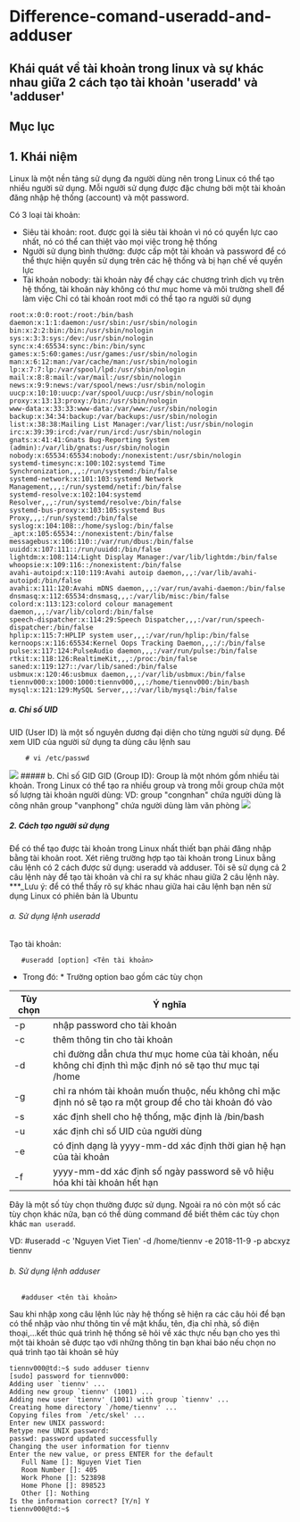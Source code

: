 # Difference-comand-useradd-and-adduser
## Khái quát về tài khoản trong linux và sự khác nhau giữa 2 cách tạo tài khoản 'useradd' và 'adduser'
## Mục lục
## 1. Khái niệm
Linux là một nền tảng sử dụng đa người dùng nên trong Linux có thể tạo nhiều người sử dụng. Mỗi ngưởi sử dụng được đặc chưng bởi một tài khoản đăng nhập hệ thống (account) và một password.

Có 3 loại tài khoản:

- Siêu tài khoản: root. được gọi là siêu tài khoản vì nó có quyển lực  cao nhất, nó có thể can thiệt vào mọi việc trong hệ thống
- Ngưởi sử dụng bình thường: được cấp một tài khoản và password để có thể thực hiện quyền sử dụng trên các hệ thống và bị hạn chế về quyền lực
- Tài khoản nobody: tài khoản này để chạy các chương trình dịch vụ trên hệ thống, tài khoản này không có thư mục home và môi trường shell để làm việc Chỉ có tài khoản root mới có thể tạo ra người sử dụng
 ```
root:x:0:0:root:/root:/bin/bash
daemon:x:1:1:daemon:/usr/sbin:/usr/sbin/nologin
bin:x:2:2:bin:/bin:/usr/sbin/nologin
sys:x:3:3:sys:/dev:/usr/sbin/nologin
sync:x:4:65534:sync:/bin:/bin/sync
games:x:5:60:games:/usr/games:/usr/sbin/nologin
man:x:6:12:man:/var/cache/man:/usr/sbin/nologin
lp:x:7:7:lp:/var/spool/lpd:/usr/sbin/nologin
mail:x:8:8:mail:/var/mail:/usr/sbin/nologin
news:x:9:9:news:/var/spool/news:/usr/sbin/nologin
uucp:x:10:10:uucp:/var/spool/uucp:/usr/sbin/nologin
proxy:x:13:13:proxy:/bin:/usr/sbin/nologin
www-data:x:33:33:www-data:/var/www:/usr/sbin/nologin
backup:x:34:34:backup:/var/backups:/usr/sbin/nologin
list:x:38:38:Mailing List Manager:/var/list:/usr/sbin/nologin
irc:x:39:39:ircd:/var/run/ircd:/usr/sbin/nologin
gnats:x:41:41:Gnats Bug-Reporting System (admin):/var/lib/gnats:/usr/sbin/nologin
nobody:x:65534:65534:nobody:/nonexistent:/usr/sbin/nologin
systemd-timesync:x:100:102:systemd Time Synchronization,,,:/run/systemd:/bin/false
systemd-network:x:101:103:systemd Network Management,,,:/run/systemd/netif:/bin/false
systemd-resolve:x:102:104:systemd Resolver,,,:/run/systemd/resolve:/bin/false
systemd-bus-proxy:x:103:105:systemd Bus Proxy,,,:/run/systemd:/bin/false
syslog:x:104:108::/home/syslog:/bin/false
_apt:x:105:65534::/nonexistent:/bin/false
messagebus:x:106:110::/var/run/dbus:/bin/false
uuidd:x:107:111::/run/uuidd:/bin/false
lightdm:x:108:114:Light Display Manager:/var/lib/lightdm:/bin/false
whoopsie:x:109:116::/nonexistent:/bin/false
avahi-autoipd:x:110:119:Avahi autoip daemon,,,:/var/lib/avahi-autoipd:/bin/false
avahi:x:111:120:Avahi mDNS daemon,,,:/var/run/avahi-daemon:/bin/false
dnsmasq:x:112:65534:dnsmasq,,,:/var/lib/misc:/bin/false
colord:x:113:123:colord colour management daemon,,,:/var/lib/colord:/bin/false
speech-dispatcher:x:114:29:Speech Dispatcher,,,:/var/run/speech-dispatcher:/bin/false
hplip:x:115:7:HPLIP system user,,,:/var/run/hplip:/bin/false
kernoops:x:116:65534:Kernel Oops Tracking Daemon,,,:/:/bin/false
pulse:x:117:124:PulseAudio daemon,,,:/var/run/pulse:/bin/false
rtkit:x:118:126:RealtimeKit,,,:/proc:/bin/false
saned:x:119:127::/var/lib/saned:/bin/false
usbmux:x:120:46:usbmux daemon,,,:/var/lib/usbmux:/bin/false
tiennv000:x:1000:1000:tiennv000,,,:/home/tiennv000:/bin/bash
mysql:x:121:129:MySQL Server,,,:/var/lib/mysql:/bin/false
 ```
##### a. Chỉ số UID
UID (User ID) là một số nguyên dương đại diện cho từng người sử dụng. Để xem UID của người sử dụng ta dùng câu lệnh sau
````
	# vi /etc/passwd
````
<img src="http://i.imgur.com/VLJljRL.png">
##### b. Chỉ số GID
GID (Group ID): Group là một nhóm gồm nhiều tài khoản. Trong Linux có thể tạo ra nhiều group và trong mỗi group chứa một số lượng tài khoản người dùng: VD: group "congnhan" chứa người dùng là công nhân group "vanphong" chứa người dùng làm văn phòng
<img src="http://i.imgur.com/VLJljRL.png">

##### 2. Cách tạo người sử dụng
Để có thể tạo được tài khoản trong Linux nhất thiết bạn phải đăng nhập bằng tài khoản root. Xét riêng trường hợp tạo tài khoản trong Linux bằng câu lệnh có 2 cách được sử dụng: useradd và adduser. Tôi sẽ sử dụng cả 2 câu lệnh này để tạo tài khoản và chỉ ra sự khác nhau giữa 2 câu lệnh này.
 ***_Lưu ý: để có thể thấy rõ sự khác nhau giữa hai câu lệnh bạn nên sử dụng Linux có phiên bản là Ubuntu
###### a. Sử dụng lệnh useradd
Tạo tài khoản:
 ```
	#useradd [option] <Tên tài khoản>
 ```

* Trong đó: * Trường option bao gồm các tùy chọn


|Tùy chọn	| Ý nghĩa 		|
|---------------|-----------------------|
|-p 		| nhập password cho tài khoản |
|-c 		| thêm thông tin cho tài khoản |
|-d 		| chỉ đường dẫn chưa thư mục home của tài khoản, nếu không chỉ định thì mặc định nó sẽ tạo thư mục tại /home |
|-g 		| chỉ ra nhóm tài khoản muốn thuộc, nếu không chỉ mặc định nó sẽ tạo ra một group để cho tài khoản đó vào |
|-s 		| xác định shell cho hệ thống, mặc định là /bin/bash |
|-u 		| xác định chỉ số UID của người dùng |
|-e 		| có định dạng là yyyy-mm-dd xác định thời gian hệ hạn của tài khoản |
|-f 		| yyyy-mm-dd xác định số ngày password sẽ vô hiệu hóa khi tài khoản hết hạn |

Đây là một số tùy chọn thường được sử dụng. Ngoài ra nó còn một số các tùy chọn khác nữa, bạn có thể dùng command để biết thêm các tùy chọn khác ` man useradd `.

VD: #useradd -c 'Nguyen Viet Tien' -d /home/tiennv -e 2018-11-9 -p abcxyz tiennv

###### b. Sử dụng lệnh adduser
 ```
	#adduser <tên tài khoản>
 ```
Sau khi nhập xong câu lệnh lúc này hệ thống sẽ hiện ra các câu hỏi để bạn có thể nhập vào như thông tin về mật khẩu, tên, địa chỉ nhà, số điện thoại,...kết thúc quá trình hệ thống sẽ hỏi về xác thực nếu bạn cho yes thì một tài khoản sẽ được tạo với những thông tin bạn khai báo nếu chọn no quá trình tạo tài khoản sẽ hủy


 ````
tiennv000@td:~$ sudo adduser tiennv
[sudo] password for tiennv000: 
Adding user `tiennv' ...
Adding new group `tiennv' (1001) ...
Adding new user `tiennv' (1001) with group `tiennv' ...
Creating home directory `/home/tiennv' ...
Copying files from `/etc/skel' ...
Enter new UNIX password: 
Retype new UNIX password: 
passwd: password updated successfully
Changing the user information for tiennv
Enter the new value, or press ENTER for the default
	Full Name []: Nguyen Viet Tien
	Room Number []: 405
	Work Phone []: 523898
	Home Phone []: 898523
	Other []: Nothing
Is the information correct? [Y/n] Y
tiennv000@td:~$ 
 ````





